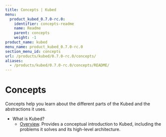 ```yaml
---
title: Concepts | Kubed
menu:
  product_kubed_0.7.0-rc.0:
    identifier: concepts-readme
    name: Readme
    parent: concepts
    weight: -1
product_name: kubed
menu_name: product_kubed_0.7.0-rc.0
section_menu_id: concepts
url: /products/kubed/0.7.0-rc.0/concepts/
aliases:
  - /products/kubed/0.7.0-rc.0/concepts/README/
---
```


# Concepts

Concepts help you learn about the different parts of the Kubed and the abstractions it uses.

- What is Kubed?
  - [Overview](/docs/concepts/what-is-kubed/overview.md). Provides a conceptual introduction to Kubed, including the problems it solves and its high-level architecture.
